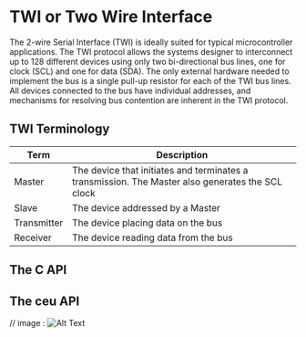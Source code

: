 # TWI or Two Wire Interface

The 2-wire Serial Interface (TWI) is ideally suited for typical microcontroller applications. The TWI protocol allows
the systems designer to interconnect up to 128 different devices using only two bi-directional bus lines, one for
clock (SCL) and one for data (SDA). The only external hardware needed to implement the bus is a single pull-up
resistor for each of the TWI bus lines. All devices connected to the bus have individual addresses, and mechanisms
for resolving bus contention are inherent in the TWI protocol.

## TWI Terminology

Term | Description
---------- | -----------------------
Master | The device that initiates and terminates a transmission. The Master also generates the SCL clock
Slave | The device addressed by a Master
Transmitter | The device placing data on the bus
Receiver | The device reading data from the bus

## The C API

## The ceu API







// image : ![Alt Text](url)